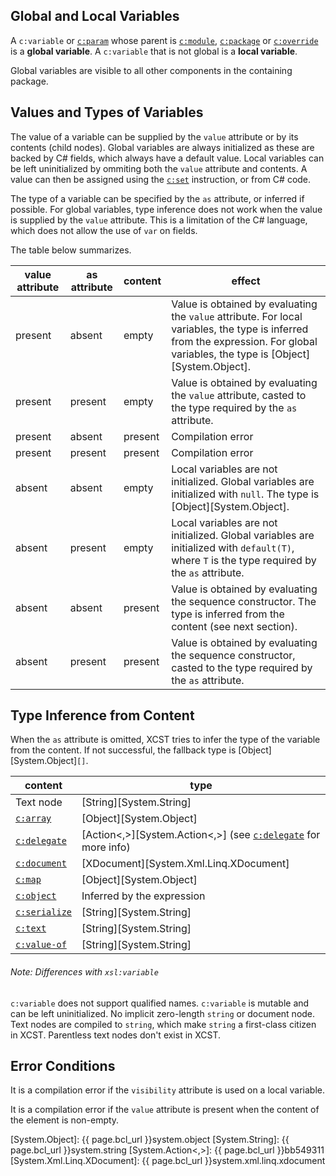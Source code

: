 ## Global and Local Variables

A `c:variable` or [`c:param`](param.html) whose parent is [`c:module`](module.html), [`c:package`](package.html) or [`c:override`](override.html) is a **global variable**. A `c:variable` that is not global is a **local variable**.

Global variables are visible to all other components in the containing package.

## Values and Types of Variables

The value of a variable can be supplied by the `value` attribute or by its contents (child nodes). Global variables are always initialized as these are backed by C# fields, which always have a default value. Local variables can be left uninitialized by ommiting both the `value` attribute and contents. A value can then be assigned using the [`c:set`](set.html) instruction, or from C# code.

The type of a variable can be specified by the `as` attribute, or inferred if possible. For global variables, type inference does not work when the value is supplied by the `value` attribute. This is a limitation of the C# language, which does not allow the use of `var` on fields.

The table below summarizes.

value attribute | as attribute | content | effect
------- | ------- | -------- | -------
present | absent | empty | Value is obtained by evaluating the `value` attribute. For local variables, the type is inferred from the expression. For global variables, the type is [Object][System.Object].
present | present | empty | Value is obtained by evaluating the `value` attribute, casted to the type required by the `as` attribute.
present | absent | present | Compilation error
present | present | present | Compilation error
absent | absent | empty | Local variables are not initialized. Global variables are initialized with `null`. The type is [Object][System.Object].
absent | present | empty | Local variables are not initialized. Global variables are initialized with `default(T)`, where `T` is the type required by the `as` attribute.
absent | absent | present | Value is obtained by evaluating the sequence constructor. The type is inferred from the content (see next section).
absent | present | present | Value is obtained by evaluating the sequence constructor, casted to the type required by the `as` attribute.

## Type Inference from Content

When the `as` attribute is omitted, XCST tries to infer the type of the variable from the content. If not successful, the fallback type is [Object][System.Object]`[]`.

content | type
------- | ----
Text node | [String][System.String]
[`c:array`](array.html) | [Object][System.Object]
[`c:delegate`](delegate.html) | [Action<,>][System.Action<,>] (see [`c:delegate`](delegate.html#type-of-a-delegate) for more info)
[`c:document`](document.html) | [XDocument][System.Xml.Linq.XDocument]
[`c:map`](map.html) | [Object][System.Object]
[`c:object`](object.html) | Inferred by the expression
[`c:serialize`](serialize.html) | [String][System.String]
[`c:text`](text.html) | [String][System.String]
[`c:value-of`](value-of.html) | [String][System.String]

<div class="note" markdown="1">

###### Note: Differences with `xsl:variable`
`c:variable` does not support qualified names. `c:variable` is mutable and can be left uninitialized. No implicit zero-length `string` or document node. Text nodes are compiled to `string`, which make `string` a first-class citizen in XCST. Parentless text nodes don't exist in XCST.

</div>

## Error Conditions

It is a compilation error if the `visibility` attribute is used on a local variable.

It is a compilation error if the `value` attribute is present when the content of the element is non-empty.

[System.Object]: {{ page.bcl_url }}system.object
[System.String]: {{ page.bcl_url }}system.string
[System.Action<,>]: {{ page.bcl_url }}bb549311
[System.Xml.Linq.XDocument]: {{ page.bcl_url }}system.xml.linq.xdocument
